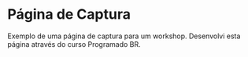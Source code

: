 # Página de Captura
 Exemplo de uma página de captura para um workshop.
 Desenvolvi esta página através do curso Programado BR.
